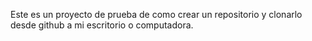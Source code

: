 Este es un proyecto de prueba de como crear un repositorio y clonarlo desde github a mi escritorio o computadora.

